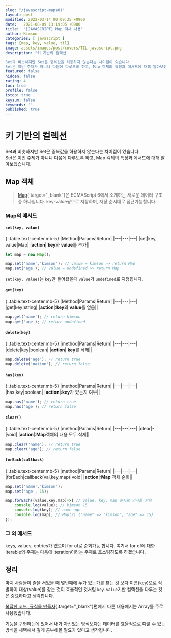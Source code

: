 ```yaml
---
slug: "/javascript-maps01"
layout: post
modified: 2022-03-14 00:09:35 +0900
date:   2021-08-09 13:19:05 +0900
title:  "[JAVASCRIPT] Map 객체 사용"
author: Kimson
categories: [ javascript ]
tags: [map, key, value, til]
image: assets/images/post/covers/TIL-javascript.png
description: "키 기반의 컬렉션

Set과 비슷하지만 Set은 중복값을 허용하지 않는다는 차이점이 있습니다.  
Set은 이번 주제가 아니니 다음에 다루도록 하고, Map 객체의 특징과 메서드에 대해 알아보겠습니다."
featured: false
hidden: false
rating: 4
toc: true
profile: false
istop: true
keysum: false
keywords: ''
published: true
---
```


# 키 기반의 컬렉션

Set과 비슷하지만 Set은 중복값을 허용하지 않는다는 차이점이 있습니다.  
Set은 이번 주제가 아니니 다음에 다루도록 하고, Map 객체의 특징과 메서드에 대해 알아보겠습니다.

## Map 객체

> [Map][MDN]{:target="_blank"}은 ECMAScript 6에서 소개하는 새로운 데이터 구조 중 하나입니다. key-value쌍으로 저장하며, 저장 순서대로 접근가능합니다. 

[MDN]: https://developer.mozilla.org/ko/docs/Web/JavaScript/Guide/Keyed_collections 'MDN 참조'

### Map의 메서드

#### `set(key, value)`

{:.table.text-center.mb-5}
|Method|Params|Return|
|---|---|---|
|set|key, value|Map|
|**action**|:**key**와 **value**를 추가||

```javascript
let map = new Map();

map.set('name','kimson'); // value = kimson >> return Map
map.set('age'); // value = undefined >> return Map
```

`set(key, value)`는 `key`만 들어왔을때 `value`가 `undefined`로 지정됩니다.

#### `get(key)`

{:.table.text-center.mb-5}
|Method|Params|Return|
|---|---|---|
|get|key|string|
|**action**|:**key**의 **value**를 얻음||

```javascript
map.get('name'); // return kimson
map.get('age'); // return undefined
```

#### `delete(key)`

{:.table.text-center.mb-5}
|method|Params|Return|
|---|---|---|
|delete|key|boolean|
|**action**|:**key**를 삭제||

```javascript
map.delete('age'); // return true
map.delete('nation'); // return false
```

#### `has(key)`

{:.table.text-center.mb-5}
|method|Params|Return|
|---|---|---|
|has|key|boolean|
|**action**|:**key**가 있는지 여부||

```javascript
map.has('name'); // return true
map.has('age'); // return false
```

#### `clear()`

{:.table.text-center.mb-5}
|method|Params|Return|
|---|---|---|
|clear|-|void|
|**action**|:**Map**객체의 내용 모두 삭제||

```javascript
map.clear('name'); // return true
map.clear('age'); // return false
```

#### `forEach(callback)`

{:.table.text-center.mb-5}
|method|Params|Return|
|---|---|---|
|forEach|callback(val,key,map)|void|
|**action**|:**Map** 객체 순회||

```javascript
map.set('name','kimson');
map.set('age', 15);

map.forEach((value,key,map)=>{ // value, key, map 순서로 인자를 받음
    console.log(value); // kimson 15
    console.log(key); // name age
    console.log(map); // Map(2) {"name" => "kimson", "age" => 15}
});
```


### 그 외 메서드

keys, values, entries가 있으며 for of로 순회가능 합니다. 여기서 for of에 대한 Iterable의 주제는 다음에 Iteration이라는 주제로 포스팅하도록 하겠습니다.

## 정리

마치 사람들이 줄을 서있을 때 몇번째에 누가 있는가를 찾는 것 보다 이름(key)으로 식별하여 대상(value)를 찾는 것이 효율적인 것처럼 `key-value`기반 컬렉션을 다루는 것은 중요하다고 생각합니다.

[복잡한 코드, 규칙을 만들자](https://kkn1125.github.io/javascript-code-style/){:target="_blank"}편에서 다룬 내용에서는 Array를 주로 사용했습니다.

기능을 구현하는데 있어서 내가 자신있는 방식보다는 데이터를 효율적으로 다룰 수 있는 방식을 채택해서 깊게 공부해볼 필요가 있다고 생각됩니다.